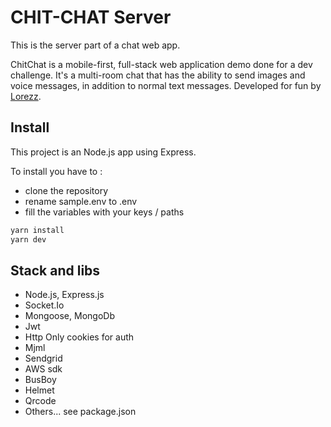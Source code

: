 # CHIT-CHAT Server

This is the server part of a chat web app.

ChitChat is a mobile-first, full-stack web application demo done for a dev challenge. It's a multi-room chat that has the ability to send images and voice messages, in addition to normal text messages. Developed for fun by [Lorezz](https://github.com/Lorezz).

## Install

This project is an Node.js app using Express.

To install you have to :

- clone the repository
- rename sample.env to .env
- fill the variables with your keys / paths

```javascript
yarn install
yarn dev
```

## Stack and libs

- Node.js, Express.js
- Socket.Io
- Mongoose, MongoDb
- Jwt
- Http Only cookies for auth
- Mjml
- Sendgrid
- AWS sdk
- BusBoy
- Helmet
- Qrcode
- Others... see package.json
